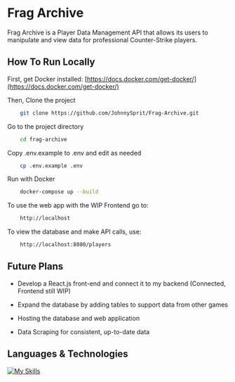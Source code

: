 # Frag Archive
Frag Archive is a Player Data Management API that allows its users to manipulate and view data for professional Counter-Strike players.

## How To Run Locally

First, get Docker installed: [https://docs.docker.com/get-docker/](https://docs.docker.com/get-docker/)

Then, Clone the project

```bash
    git clone https://github.com/JohnnySprit/Frag-Archive.git
```

Go to the project directory

```bash
    cd frag-archive
```

Copy .env.example to .env and edit as needed
```bash
    cp .env.example .env
```

Run with Docker
```bash
    docker-compose up --build
```

To use the web app with the WIP Frontend go to:
```bash
    http://localhost
```
To view the database and make API calls, use:
```bash
    http://localhost:8080/players
```


## Future Plans

- Develop a React.js front-end and connect it to my backend (Connected, Frontend still WIP)

- Expand the database by adding tables to support data from other games

- Hosting the database and web application

- Data Scraping for consistent, up-to-date data

## Languages & Technologies

[![My Skills](https://skillicons.dev/icons?i=java,spring,postgresql,react,bootstrap,docker)](https://skillicons.dev)


